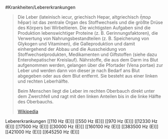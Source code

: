 #Krankheiten/Lebererkrankungen

> Die Leber (lateinisch iecur, griechisch Hepar, altgriechisch ἧπαρ hḗpar) ist das zentrale Organ des Stoffwechsels und die größte Drüse des Körpers bei Wirbeltieren. Die wichtigsten Aufgaben sind die Produktion lebenswichtiger Proteine (z. B. Gerinnungsfaktoren), die Verwertung von Nahrungsbestandteilen (z. B. Speicherung von Glykogen und Vitaminen), die Galleproduktion und damit einhergehend der Abbau und die Ausscheidung von Stoffwechselprodukten, Medikamenten und Giftstoffen (siehe dazu Enterohepatischer Kreislauf). Nährstoffe, die aus dem Darm ins Blut aufgenommen werden, gelangen über die Pfortader (Vena portae) zur Leber und werden dann von dieser je nach Bedarf ans Blut abgegeben oder aus dem Blut entfernt. Sie besteht aus einer linken und rechten Leberhälfte.
>
> 
>
> Beim Menschen liegt die Leber im rechten Oberbauch direkt unter dem Zwerchfell und ragt mit den linken Anteilen bis in die linke Hälfte des Oberbauchs.
>
> [Wikipedia](https://de.wikipedia.org/wiki/Leber)

Lebererkrankungen
[[110 Hz (E)]]
[[550 Hz (E)]]
[[970 Hz (E)]]
[[12330 Hz (E)]]
[[17500 Hz (E)]]
[[30000 Hz (E)]]
[[160100 Hz (E)]]
[[383500 Hz (E)]]
[[421000 Hz (E)]]
[[645250 Hz (E)]]
